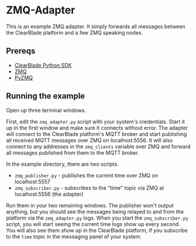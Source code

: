 # ZMQ-Adapter

This is an example ZMQ adapter.
It simply forwards all messages between the ClearBlade platform and a few ZMQ speaking nodes. 

## Prereqs
- [ClearBlade Python SDK](https://pypi.org/project/clearblade/)
- [ZMQ](http://zeromq.org/intro:get-the-software)
- [PyZMQ](http://zeromq.org/bindings:python)

## Running the example

Open up three terminal windows.

First, edit the `zmq_adapter.py` script with your system's credentials.
Start it up in the first window and make sure it connects without error.
The adapter will connect to the ClearBlade platform's MQTT broker and start publishing all received MQTT messages over ZMQ on localhost:5556.
It will also connect to any addresses in the `zmq_clients` variable over ZMQ and forward all messages published from them to the MQTT broker.

In the example directory, there are two scripts.

- `zmq_publisher.py` - publishes the current time over ZMQ on localhost:5557
- `zmq_subscriber.py` - subscribes to the "time" topic via ZMQ at localhost:5556 (the adapter)

Run them in your two remaining windows.
The publisher won't output anything, but you should see the messages being relayed to and from the platform via the `zmq_adapter.py` logs.
When you start the `zmq_subscriber.py` script, you will start seeing the current time logs show up every second. 
You will also see them show up in the ClearBlade platform, if you subscribe to the `time` topic in the messaging panel of your system.
